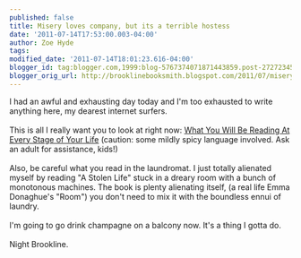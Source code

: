 ```yaml
---
published: false
title: Misery loves company, but its a terrible hostess
date: '2011-07-14T17:53:00.003-04:00'
author: Zoe Hyde
tags: 
modified_date: '2011-07-14T18:01:23.616-04:00'
blogger_id: tag:blogger.com,1999:blog-5767374071871443859.post-2727234527363305773
blogger_orig_url: http://brooklinebooksmith.blogspot.com/2011/07/misery-loves-company-but-its-terrible.html
---
```


I had an awful and exhausting day today and I'm too exhausted to write anything here, my dearest internet surfers.  <br /><br />This is all I really want you to look at right now: <a href="http://www.collegehumor.com/article/6564693/what-youre-reading-at-every-stage-of-your-life">What You Will Be Reading At Every Stage of Your Life</a> (caution: some mildly spicy language involved. Ask an adult for assistance, kids!)<br /><br />Also, be careful what you read in the laundromat. I just totally alienated myself by reading "A Stolen Life" stuck in a dreary room with a bunch of monotonous machines. The book is plenty alienating itself, (a real life Emma Donaghue's "Room") you don't need to mix it with the boundless ennui of laundry.<br /><br />I'm going to go drink champagne on a balcony now. It's a thing I gotta do.<br /><br />Night Brookline.